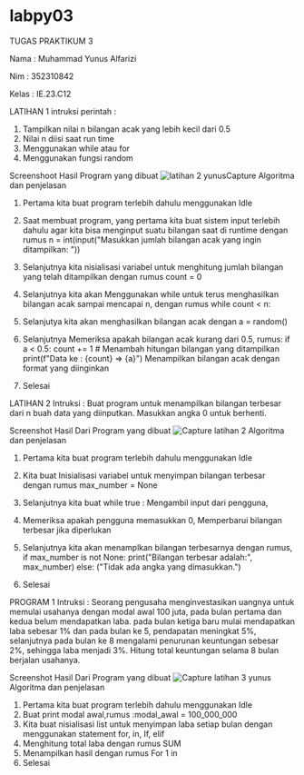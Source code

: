 # labpy03
TUGAS PRAKTIKUM 3 

Nama : Muhammad Yunus Alfarizi

Nim : 352310842

Kelas : IE.23.C12

LATIHAN 1 intruksi perintah :

1. Tampilkan nilai n bilangan acak yang lebih kecil dari 0.5
2. Nilai n diisi saat run time
3. Menggunakan while atau for
4. Menggunakan fungsi random

Screenshoot Hasil Program yang dibuat
![latihan 2 yunusCapture](https://github.com/user-attachments/assets/076538be-099c-46cb-8b34-58183a522ecb)
Algoritma dan penjelasan

1. Pertama kita buat program terlebih dahulu menggunakan Idle

2. Saat membuat program, yang pertama kita buat sistem input terlebih dahulu agar kita bisa menginput suatu bilangan saat di runtime dengan rumus n = int(input("Masukkan jumlah bilangan acak yang ingin ditampilkan: "))

3. Selanjutnya kita nisialisasi variabel untuk menghitung jumlah bilangan yang telah ditampilkan dengan rumus count = 0

4. Selanjutnya kita akan Menggunakan while untuk terus menghasilkan bilangan acak sampai mencapai n, dengan rumus while count < n:

5. Selanjutya kita akan menghasilkan bilangan acak dengan a = random()

6. Selanjutnya Memeriksa apakah bilangan acak kurang dari 0.5, rumus: if a < 0.5: count += 1 # Menambah hitungan bilangan yang ditampilkan print(f"Data ke : {count} => {a}")
   Menampilkan bilangan acak dengan format yang diinginkan
7. Selesai


LATIHAN 2 
Intruksi : Buat program untuk menampilkan bilangan terbesar dari n buah data yang diinputkan. Masukkan angka 0 untuk berhenti.

Screenshot Hasil Dari Program yang dibuat
![Capture latihan 2](https://github.com/user-attachments/assets/aeaef81b-e648-44e8-82db-506ad430315e)
Algoritma dan penjelasan

1. Pertama kita buat program terlebih dahulu menggunakan Idle

2. Kita buat Inisialisasi variabel untuk menyimpan bilangan terbesar dengan rumus max_number = None

3. Selanjutnya kita buat while true : Mengambil input dari pengguna,

4. Memeriksa apakah pengguna memasukkan 0, Memperbarui bilangan terbesar jika diperlukan

5. Selanjutnya kita akan menamplkan bilangan terbesarnya dengan rumus, if max_number is not None: print("Bilangan terbesar adalah:", max_number) else: ("Tidak ada angka yang dimasukkan.")

6. Selesai

PROGRAM 1 Intruksi : Seorang pengusaha menginvestasikan uangnya untuk memulai usahanya dengan modal awal 100 juta, pada bulan pertama dan kedua belum mendapatkan laba. pada bulan ketiga baru mulai mendapatkan laba sebesar 1% dan pada bulan ke 5, pendapatan meningkat 5%, selanjutnya pada bulan ke 8 mengalami penurunan keuntungan sebesar 2%, sehingga laba menjadi 3%. Hitung total keuntungan selama 8 bulan berjalan usahanya.

Screenshot Hasil Dari Program yang dibuat
![Capture latihan 3  yunus ](https://github.com/user-attachments/assets/8f5ebfbf-ec06-4f25-916c-d39ad822ca30)
Algoritma dan penjelasan

1. Pertama kita buat program terlebih dahulu menggunakan Idle
2. Buat print modal awal,rumus :modal_awal = 100_000_000
3. Kita buat nisialisasi list untuk menyimpan laba setiap bulan dengan menggunakan statement for, in, If, elif
4. Menghitung total laba dengan rumus SUM
5. Menampilkan hasil dengan rumus For 1 in
6. Selesai
